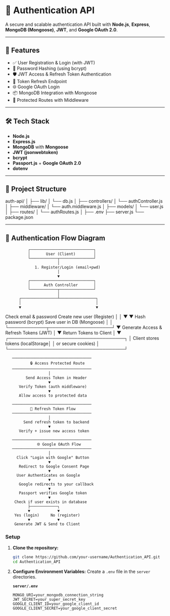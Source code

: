 # 🔐 Authentication API

A secure and scalable authentication API built with **Node.js**, **Express**, **MongoDB (Mongoose)**, **JWT**, and **Google OAuth 2.0**.

---

## 🚀 Features

- ✅ User Registration & Login (with JWT)
- 🔐 Password Hashing (using bcrypt)
- 🛡️ JWT Access & Refresh Token Authentication
- 🔄 Token Refresh Endpoint
- 🌐 Google OAuth Login
- 📦 MongoDB Integration with Mongoose
- 🧪 Protected Routes with Middleware

---

## 🛠️ Tech Stack

- **Node.js**
- **Express.js**
- **MongoDB** with **Mongoose**
- **JWT (jsonwebtoken)**
- **bcrypt**
- **Passport.js** + **Google OAuth 2.0**
- **dotenv**

---

## 📁 Project Structure

auth-api/
│
├── lib/
│ └── db.js 
│
├── controllers/
│ └── authController.js 
│
├── middleware/
│ └── auth.middleware.js
│
├── models/
│ └── user.js 
│
├── routes/
│ └── authRoutes.js 
│
├── .env 
├── server.js 
└── package.json 


---

## 🔄 Authentication Flow Diagram

              ┌────────────────────────────┐
              │       User (Client)        │
              └────────────┬───────────────┘
                           │
                 1. Register/Login (email+pwd)
                           │
                           ▼
              ┌────────────────────────────┐
              │      Auth Controller       │
              └────────────┬───────────────┘
                           │
          ┌────────────────┴────────────────┐
          │                                 │
          ▼                                 ▼
  Check email & password         Create new user (Register)
          │                                 │
          ▼                                 ▼
    Hash password (bcrypt)       Save user in DB (Mongoose)
          │                                 │
          └────────────┬────────────────────┘
                       ▼
          Generate Access & Refresh Tokens (JWT)
                       │
                       ▼
             Return Tokens to Client
                       │
                       ▼
      ┌─────────────────────────────────────┐
      │   Client stores tokens (localStorage│
      │   or secure cookies)                │
      └─────────────────────────────────────┘

       ───────────────────────────────────
               🔒 Access Protected Route
       ───────────────────────────────────
                       │
             Send Access Token in Header
                       ▼
          Verify Token (auth middleware)
                       ▼
          Allow access to protected data

       ───────────────────────────────────
               🔄 Refresh Token Flow
       ───────────────────────────────────
                       │
            Send refresh token to backend
                       ▼
          Verify + issue new access token

       ───────────────────────────────────
                  🌐 Google OAuth Flow
       ───────────────────────────────────
                       │
         Click "Login with Google" Button
                       ▼
          Redirect to Google Consent Page
                       ▼
         User Authenticates on Google
                       ▼
          Google redirects to your callback
                       ▼
          Passport verifies Google token
                       ▼
        Check if user exists in database
              ├────────────┐
              ▼            ▼
        Yes (login)     No (register)
              ▼            ▼
        Generate JWT & Send to Client

### Setup

1.  **Clone the repository:**
    ```bash
    git clone https://github.com/your-username/Authentication_API.git
    cd Authentication_API
    ```

2.  **Configure Environment Variables:**
    Create a `.env` file in the `server` directories.

    **`server/.env`**
    ```env
    MONGO_URI=your_mongodb_connection_string
    JWT_SECRET=your_super_secret_key
    GOOGLE_CLIENT_ID=your_google_client_id
    GOOGLE_CLIENT_SECRET=your_google_client_secret
    ```

